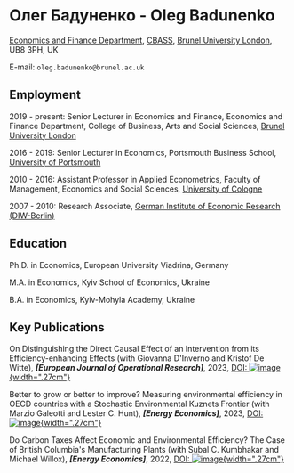 # Олег Бадуненко - Oleg Badunenko

[Economics and Finance
Department](https://www.brunel.ac.uk/economics-and-finance),
[CBASS](https://www.brunel.ac.uk/about/cbass), [Brunel University
London](https://www.brunel.ac.uk/), UB8 3PH, UK

E-mail: `oleg.badunenko@brunel.ac.uk`

## Employment

2019 - present: Senior Lecturer in Economics and Finance, Economics and
Finance Department, College of Business, Arts and Social Sciences,
[Brunel University London](https://www.brunel.ac.uk/)

2016 - 2019: Senior Lecturer in Economics, Portsmouth Business School,
[University of Portsmouth](http://www.port.ac.uk/)

2010 - 2016: Assistant Professor in Applied Econometrics, Faculty of
Management, Economics and Social Sciences, [University of
Cologne](http://www.uni-koeln.de/)

2007 - 2010: Research Associate, [German Institute of Economic Research
(DIW-Berlin)](http://www.diw.de/en)

## Education

Ph.D. in Economics, European University Viadrina, Germany

M.A. in Economics, Kyiv School of Economics, Ukraine

B.A. in Economics, Kyiv-Mohyla Academy, Ukraine

## Key Publications

On Distinguishing the Direct Causal Effect of an Intervention from its
Efficiency-enhancing Effects (with Giovanna D'Inverno and Kristof De
Witte), ***[European Journal of Operational
Research]***, 2023, [DOI:
![image](doi.png){width=".27cm"}](https://doi.org/10.1016/j.ejor.2023.03.030)

Better to grow or better to improve? Measuring environmental efficiency
in OECD countries with a Stochastic Environmental Kuznets Frontier (with
Marzio Galeotti and Lester C. Hunt), ***[Energy
Economics]***, 2023, [DOI:
![image](doi.png){width=".27cm"}](https://doi.org/10.1016/j.eneco.2023.106644)

Do Carbon Taxes Affect Economic and Environmental Efficiency? The Case
of British Columbia's Manufacturing Plants (with Subal C. Kumbhakar and
Michael Willox), ***[Energy Economics]***,
2022, [DOI:
![image](doi.png){width=".27cm"}](http://dx.doi.org/10.1016/j.eneco.2022.106359)
